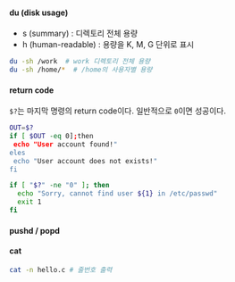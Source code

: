 #### du (disk usage)
 - s (summary) : 디렉토리 전체 용량
 - h (human-readable) : 용량을 K, M, G 단위로 표시

```bash
du -sh /work  # work 디렉토리 전체 용량
du -sh /home/*  # /home의 사용자별 용량
```

#### return code
`$?`는 마지막 명령의 return code이다. 일반적으로 `0`이면 성공이다.

```bash
OUT=$?
if [ $OUT -eq 0];then
 echo "User account found!"
eles
 echo "User account does not exists!"
fi
```
```bash
if [ "$?" -ne "0" ]; then
  echo "Sorry, cannot find user ${1} in /etc/passwd"
  exit 1
fi
```

#### pushd / popd

#### cat
```bash
cat -n hello.c # 줄번호 출력
```
